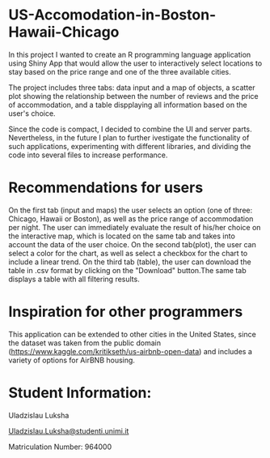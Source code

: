 # US-Accomodation-in-Boston-Hawaii-Chicago

In this project I wanted to create an R programming language application using Shiny App that would allow the user to interactively select locations to stay based on the price range and one of the three available cities.

The project includes three tabs: data input and a map of objects, a scatter plot showing the relationship between the number of reviews and the price of accommodation, and a table dispplaying all information based on the user's choice.

Since the code is compact, I decided to combine the UI and server parts. Nevertheless, in the future I plan to further ivestigate the functionality of such applications, experimenting with different libraries, and dividing the code into several files to increase performance.

# Recommendations for users

On the first tab (input and maps) the user selects an option (one of three: Chicago, Hawaii or Boston), as well as the price range of accommodation per night. The user can immediately evaluate the result of his/her choice on the interactive map, which is located on the same tab and takes into account the data of the user choice.
On the second tab(plot), the user can select a color for the chart, as well as select a checkbox for the chart to include a linear trend.
On the third tab (table), the user can download the table in .csv format by clicking on the "Download" button.The same tab displays a table with all filtering results.

# Inspiration for other programmers

This application can be extended to other cities in the United States, since the dataset was taken from the public domain (https://www.kaggle.com/kritikseth/us-airbnb-open-data) and includes a variety of options for AirBNB housing.


# Student Information:
Uladzislau Luksha

Uladzislau.Luksha@studenti.unimi.it

Matriculation Number: 964000
